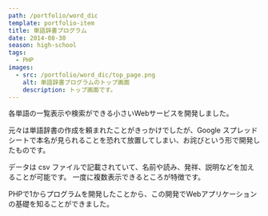 ```yaml
---
path: /portfolio/word_dic
template: portfolio-item
title: 単語辞書プログラム
date: 2014-08-30
season: high-school
tags:
  - PHP
images:
  - src: /portfolio/word_dic/top_page.png
    alt: 単語辞書プログラムのトップ画面
    description: トップ画面です。
---
```


各単語の一覧表示や検索ができる小さいWebサービスを開発しました。

元々は単語辞書の作成を頼まれたことがきっかけでしたが、Google スプレッドシートで本名が見られることを恐れて放置してしまい、お詫びという形で開発したものです。

データは csv ファイルで記載されていて、名前や読み、発祥、説明などを加えることが可能です。
一度に複数表示できるところが特徴です。

PHPで1からプログラムを開発したことから、この開発でWebアプリケーションの基礎を知ることができました。
